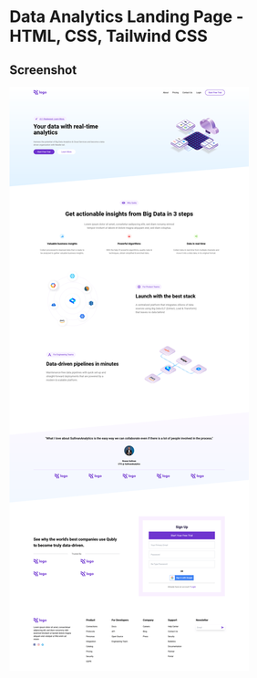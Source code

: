 # Data Analytics Landing Page - HTML, CSS, Tailwind CSS

## Screenshot

![Project-7](./Screenshot_Logo_Data_Analytics.png)
